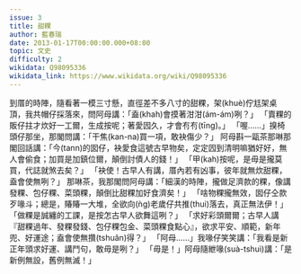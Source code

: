 ```yaml
---
issue: 3
title: 甜粿
author: 藍春瑞
date: 2013-01-17T00:00:00.000+08:00
topic: 文史
difficulty: 2
wikidata: Q98095336
wikidata_link: https://www.wikidata.org/wiki/Q98095336
---
```

到厝的時陣，隨看著一模三寸懸，直徑差不多八寸的甜粿，架(khuè)佇尪架桌頂，我共帽仔採落來，問阿母講：「盍(khah)會摸著泔泔(ám-ám)咧？」
「賣粿的販仔拄才炊好一工爾，生成按呢；著愛囥久，才會𠕇𠕇(tīng)。」
「喔……」搝椅頭仔那坐，那閣問講：「干焦(kan-na)買一項，敢袂傷少？」
阿母斟一甌茶那啉那閣回話講：「今(tann)的囡仔，袂愛食這號古早物矣，定定囥到清明嘛猶好好，無人會偷食；加買是加鎮位爾，顛倒討債人的錢！」
「甲(kah)按呢，是毋是攏莫買，代誌就煞去矣？」
「袂使！古早人有講，厝內若有凶事，彼年就無炊甜粿，盍會使無咧？」
那啉茶，我那閣問阿母講：「細漢的時陣，攏做足濟款的粿，像講發粿、包仔粿、菜頭粿，顛倒比甜粿加好食濟矣！」
「啥物粿攏無效，囡仔仝款歹喙斗；總是，賰賰一大堆，全欲向(ǹg)老歲仔共推(thui)落去，真正無法伊！」
「做粿是誠纏的工課，是按怎古早人欲舞這咧？」
「求好彩頭爾爾；古早人講『甜粿過年、發粿發錢、包仔粿包金、菜頭粿食點心』，欲求平安、順範，新年兜、好運途；盍會使無攢(tshuân)得？」
「阿母……」我喙仔笑笑講：「我看是新正年頭求好運、講鬥句，敢毋是咧？」
「毋是！」阿母隨紲喙(suà-tshuì)講：「是新例無設，舊例無滅！」